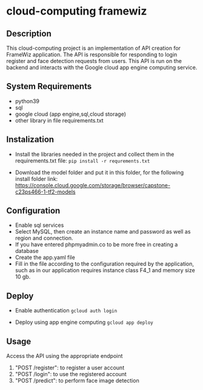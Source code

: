 # cloud-computing framewiz

## Description
This cloud-computing project is an implementation of API creation for FrameWiz application. The API is responsible for responding to login register and face detection requests from users. This API is run on the backend and interacts with the Google cloud app engine computing service.

## System Requirements
- python39
- sql
- google cloud (app engine,sql,cloud storage)
- other library in file requirements.txt

## Instalization
- Install the libraries needed in the project and collect them in the requirements.txt file:
`pip install -r requrements.txt`

- Download the model folder and put it in this folder, for the following install folder link:
https://console.cloud.google.com/storage/browser/capstone-c23ps466-1-tf2-models 

## Configuration
- Enable sql services
- Select MySQL, then create an instance name and password as well as region and connection.
- If you have entered phpmyadmin.co to be more free in creating a database
- Create the app.yaml file
- Fill in the file according to the configuration required by the application, such as in our application requires instance class F4_1 and memory size 10 gb.

## Deploy
- Enable authentication
`gcloud auth login`

- Deploy using app engine computing
`gcloud app deploy`

## Usage
Access the API using the appropriate endpoint
1. "POST /register": to register a user account
2. "POST /login": to use the registered account
3. "POST /predict": to perform face image detection